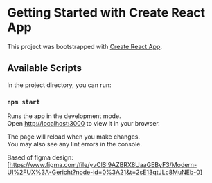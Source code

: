 # Getting Started with Create React App

This project was bootstrapped with [Create React App](https://github.com/facebook/create-react-app).

## Available Scripts

In the project directory, you can run:

### `npm start`

Runs the app in the development mode.\
Open [http://localhost:3000](http://localhost:3000) to view it in your browser.

The page will reload when you make changes.\
You may also see any lint errors in the console.

Based of figma design: [https://www.figma.com/file/yvClSI9AZBRX8UaaGEByF3/Modern-UI%2FUX%3A-Gericht?node-id=0%3A21&t=2sE13qtJLc8MuNEb-0] 
